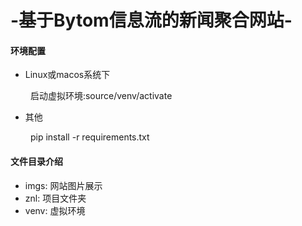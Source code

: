 # -基于Bytom信息流的新闻聚合网站-

#### 环境配置

* Linux或macos系统下

&ensp;&ensp;&ensp;&ensp; 启动虚拟环境:source/venv/activate

* 其他

&ensp;&ensp;&ensp;&ensp; pip install -r requirements.txt


#### 文件目录介绍

* imgs: 网站图片展示
* znl: 项目文件夹
* venv: 虚拟环境
